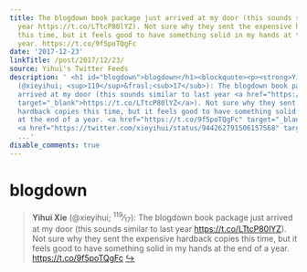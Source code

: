```yaml
---
title: The blogdown book package just arrived at my door (this sounds similar to last
  year https://t.co/LTtcP80lYZ). Not sure why they sent the expensive hardback copies
  this time, but it feels good to have something solid in my hands at the end of a
  year. https://t.co/9f5poTQgFc
date: '2017-12-23'
linkTitle: /post/2017/12/23/
source: Yihui's Twitter Feeds
description: ' <h1 id="blogdown">blogdown</h1><blockquote><p><strong>Yihui Xie</strong>
  (@xieyihui; <sup>119</sup>&frasl;<sub>17</sub>): The blogdown book package just
  arrived at my door (this sounds similar to last year <a href="https://t.co/LTtcP80lYZ"
  target="_blank">https://t.co/LTtcP80lYZ</a>). Not sure why they sent the expensive
  hardback copies this time, but it feels good to have something solid in my hands
  at the end of a year. <a href="https://t.co/9f5poTQgFc" target="_blank">https://t.co/9f5poTQgFc</a>
  <a href="https://twitter.com/xieyihui/status/944262791506157568" target="_blank">&#8618;</a></p
  ...'
disable_comments: true
---
```

 <h1 id="blogdown">blogdown</h1><blockquote><p><strong>Yihui Xie</strong> (@xieyihui; <sup>119</sup>&frasl;<sub>17</sub>): The blogdown book package just arrived at my door (this sounds similar to last year <a href="https://t.co/LTtcP80lYZ" target="_blank">https://t.co/LTtcP80lYZ</a>). Not sure why they sent the expensive hardback copies this time, but it feels good to have something solid in my hands at the end of a year. <a href="https://t.co/9f5poTQgFc" target="_blank">https://t.co/9f5poTQgFc</a> <a href="https://twitter.com/xieyihui/status/944262791506157568" target="_blank">&#8618;</a></p ...